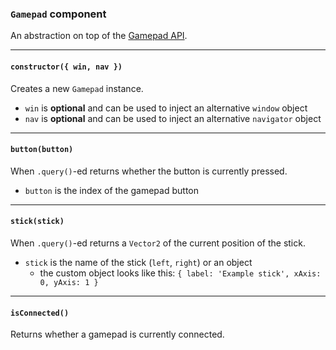 ### `Gamepad` component

An abstraction on top of the [Gamepad API][gamepad-api].

---

#### `constructor({ win, nav })`

Creates a new `Gamepad` instance.

* `win` is **optional** and can be used to inject an alternative `window` object
* `nav` is **optional** and can be used to inject an alternative `navigator` object

---

#### `button(button)`

When `.query()`-ed returns whether the button is currently pressed.

* `button` is the index of the gamepad button

---

#### `stick(stick)`

When `.query()`-ed returns a `Vector2` of the current position of the stick.

* `stick` is the name of the stick (`left`, `right`) or an object
  * the custom object looks like this: `{ label: 'Example stick', xAxis: 0, yAxis: 1 }`

---

#### `isConnected()`

Returns whether a gamepad is currently connected.

[gamepad-api]: https://developer.mozilla.org/en-US/docs/Web/API/Gamepad_API
